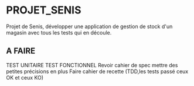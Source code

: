 # PROJET_SENIS

Projet de Senis, développer une application de gestion de stock d'un magasin avec tous les tests qui en découle.

## A FAIRE

TEST UNITAIRE
TEST FONCTIONNEL
Revoir cahier de spec mettre des petites précisions en plus
Faire cahier de recette (TDD,les tests passé ceux OK et ceux KO)
